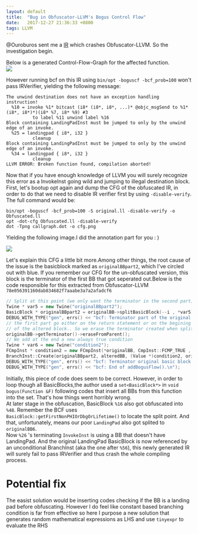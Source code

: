 ```yaml
---
layout: default
title:  "Bug in Obfuscator-LLVM's Bogus Control Flow"
date:   2017-12-27 21:36:33 +0800
tags: LLVM
---
```

@Ouroburos sent me a [IR](https://gist.github.com/Naville/37c61f653be529faceeb875554790c10) which crashes Obfuscator-LLVM. So the investigation begin.
<!-- more -->
Below is a generated Control-Flow-Graph for the affected function.  
![](OriginalCFG.png)

However running bcf on this IR using ``bin/opt -boguscf -bcf_prob=100`` won't pass IRVerifier, yielding the following message:  

```
The unwind destination does not have an exception handling instruction!
  %10 = invoke %1* bitcast (i8* (i8*, i8*, ...)* @objc_msgSend to %1* (i8*, i8*)*)(i8* %7, i8* %9) #3
          to label %11 unwind label %16
Block containing LandingPadInst must be jumped to only by the unwind edge of an invoke.
  %25 = landingpad { i8*, i32 }
          cleanup
Block containing LandingPadInst must be jumped to only by the unwind edge of an invoke.
  %34 = landingpad { i8*, i32 }
          cleanup
LLVM ERROR: Broken function found, compilation aborted!
```
Now that if you have enough knowledge of LLVM you will surely recognize this error as a InvokeInst going wild and jumping to illegal destination block. First, let's bootup opt again and dump the CFG of the obfuscated IR, in order to do that we need to disable IR verifier first by using ``-disable-verify``. The full command would be:

```
bin/opt -boguscf -bcf_prob=100 -S original.ll -disable-verify -o Obfuscated.ll  
opt -dot-cfg Obfuscated.ll -disable-verify  
dot -Tpng callgraph.dot -o cfg.png
```
Yielding the following image.I did the annotation part for you : )  

![](ObfuscatedCFG.png)   

Let's explain this CFG a little bit more.Among other things, the root cause of the issue is the basicblock marked as ``originalBBpart2``, which I've circled out with blue. If you remember our CFG for the un-obfuscated version, this block is the terminator of the first BB that got seperated out.Below is the code responsible for this extracted from Obfuscator-LLVM ``78e056391160dab834682f7aaabe3a7a2afadcf6``

```cpp
// Split at this point (we only want the terminator in the second part)
Twine * var5 = new Twine("originalBBpart2");
BasicBlock * originalBBpart2 = originalBB->splitBasicBlock(--i , *var5);
DEBUG_WITH_TYPE("gen", errs() << "bcf: Terminator part of the original basic block"<< " is isolated\n");
// the first part go either on the return statement or on the begining
// of the altered block.. So we erase the terminator created when splitting.
originalBB->getTerminator()->eraseFromParent();
// We add at the end a new always true condition
Twine * var6 = new Twine("condition2");
FCmpInst * condition2 = new FCmpInst(*originalBB, CmpInst::FCMP_TRUE , LHS, RHS, *var6);
BranchInst::Create(originalBBpart2, alteredBB, (Value *)condition2, originalBB);
DEBUG_WITH_TYPE("gen", errs() << "bcf: Terminator original basic block: ok\n");
DEBUG_WITH_TYPE("gen", errs() << "bcf: End of addBogusFlow().\n");
```

Initially, this piece of code does seem to be correct. However, in order to loop though all BasicBlocks,the author used a ``set<BasicBlock*>`` in ``void bogus(Function &F)`` following codes that insert all BBs from this function into the set. That's how things went horribly wrong.   
At later stage in the obfuscation, BasicBlock ``%16`` also got obfuscated into ``%48``. Remember the BCF uses ``BasicBlock::getFirstNonPHIOrDbgOrLifetime()`` to locate the split point. And that, unfortunately, means our poor ``LandingPad`` also got splited to ``originalBB6``.   
Now ``%26`` 's terminating ``InvokeInst`` is using a BB that doesn't have LandingPad. And the original LandingPad BasicBlock is now referenced by an unconditional BranchInst (aka the one after ``%56``), this newly generated IR will surely fail to pass IRVerifier and thus crash the whole compiling process.

# Potential fix
The easist solution would be inserting codes checking if the BB is a landing pad before obfuscating. However I do feel like constant based branching condition is far from effective so here I purpose a new solution that generates random mathematical expressions as LHS and use ``tinyexpr`` to evaluate the RHS
